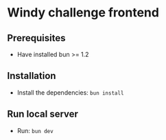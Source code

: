 # Windy challenge frontend

## Prerequisites
- Have installed bun >= 1.2

## Installation
- Install the dependencies: `bun install`

## Run local server
- Run: `bun dev`

